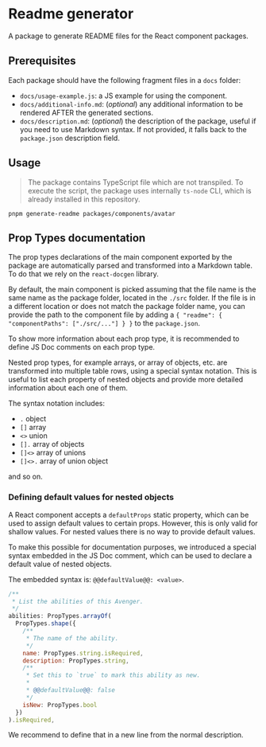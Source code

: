 # Readme generator

A package to generate README files for the React component packages.

## Prerequisites

Each package should have the following fragment files in a `docs` folder:

- `docs/usage-example.js`: a JS example for using the component.
- `docs/additional-info.md`: (_optional_) any additional information to be rendered AFTER the generated sections.
- `docs/description.md`: (_optional_) the description of the package, useful if you need to use Markdown syntax. If not provided, it falls back to the `package.json` description field.

## Usage

> The package contains TypeScript file which are not transpiled. To execute the script, the package uses internally `ts-node` CLI, which is already installed in this repository.

```
pnpm generate-readme packages/components/avatar
```

## Prop Types documentation

The prop types declarations of the main component exported by the package are automatically parsed and transformed into a Markdown table. To do that we rely on the `react-docgen` library.

By default, the main component is picked assuming that the file name is the same name as the package folder, located in the `./src` folder. If the file is in a different location or does not match the package folder name, you can provide the path to the component file by adding a `{ "readme": { "componentPaths": ["./src/..."] } }` to the `package.json`.

To show more information about each prop type, it is recommended to define JS Doc comments on each prop type.

Nested prop types, for example arrays, or array of objects, etc. are transformed into multiple table rows, using a special syntax notation. This is useful to list each property of nested objects and provide more detailed information about each one of them.

The syntax notation includes:

- `.` object
- `[]` array
- `<>` union
- `[].` array of objects
- `[]<>` array of unions
- `[]<>.` array of union object

and so on.

### Defining default values for nested objects

A React component accepts a `defaultProps` static property, which can be used to assign default values to certain props. However, this is only valid for shallow values.
For nested values there is no way to provide default values.

To make this possible for documentation purposes, we introduced a special syntax embedded in the JS Doc comment, which can be used to declare a default value of nested objects.

The embedded syntax is: `@@defaultValue@@: <value>`.

```js
/**
 * List the abilities of this Avenger.
 */
abilities: PropTypes.arrayOf(
  PropTypes.shape({
    /**
     * The name of the ability.
     */
    name: PropTypes.string.isRequired,
    description: PropTypes.string,
    /**
     * Set this to `true` to mark this ability as new.
     *
     * @@defaultValue@@: false
     */
    isNew: PropTypes.bool
  })
).isRequired,
```

We recommend to define that in a new line from the normal description.

